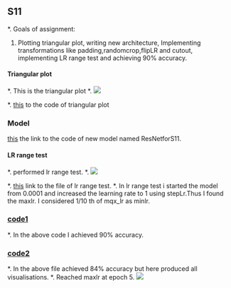 ## S11
*. Goals of assignment:
1. Plotting triangular plot, writing new architecture, Implementing transformations like padding,randomcrop,flipLR and cutout, implementing LR range test and achieving 90% accuracy.

#### Triangular plot
*. This is the triangular plot
*. ![](https://github.com/Lakshman511/EVA4/blob/master/S11/Images/triangular_plot.png)



*. [this](https://github.com/Lakshman511/EVA4/blob/master/S11/Eva4library/plots.py) to the code of triangular plot


### Model
[this](https://github.com/Lakshman511/EVA4/blob/master/S11/Eva4library/eva4models11.py) the link to the code of new model named ResNetforS11.

#### LR range test
*. performed lr range test.
*. ![](https://github.com/Lakshman511/EVA4/blob/master/S11/Images/lr_range_test.png)


*. [this](https://github.com/Lakshman511/EVA4/blob/master/S11/Eva4library/eva4lr_range_test.py) link to the file of lr range test.
*. In lr range test i started the model from 0.0001 and increased the learning rate to 1 using stepLr.Thus I found the maxlr. I considered 1/10 th of mqx_lr as minlr.

### [code1](https://github.com/Lakshman511/EVA4/blob/master/S11/Eva4_S11.ipynb)


*. In the above code I achieved 90% accuracy.

### [code2](https://github.com/Lakshman511/EVA4/blob/master/S11/Eva4_S11_2.ipynb)
*. In the above file achieved 84% accuracy but here produced all visualisations.
*. Reached maxlr at epoch 5.
![](https://github.com/Lakshman511/EVA4/blob/master/S11/Images/lr.png)
